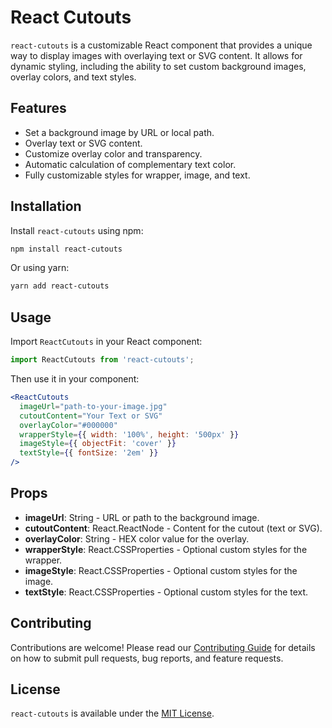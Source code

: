 # React Cutouts

`react-cutouts` is a customizable React component that provides a unique way to display images with overlaying text or SVG content. It allows for dynamic styling, including the ability to set custom background images, overlay colors, and text styles.

## Features

- Set a background image by URL or local path.
- Overlay text or SVG content.
- Customize overlay color and transparency.
- Automatic calculation of complementary text color.
- Fully customizable styles for wrapper, image, and text.

## Installation

Install `react-cutouts` using npm:

```bash
npm install react-cutouts
```

Or using yarn:

```bash
yarn add react-cutouts
```

## Usage

Import `ReactCutouts` in your React component:

```jsx
import ReactCutouts from 'react-cutouts';
```

Then use it in your component:

```jsx
<ReactCutouts
  imageUrl="path-to-your-image.jpg"
  cutoutContent="Your Text or SVG"
  overlayColor="#000000"
  wrapperStyle={{ width: '100%', height: '500px' }}
  imageStyle={{ objectFit: 'cover' }}
  textStyle={{ fontSize: '2em' }}
/>
```

## Props

- **imageUrl**: String - URL or path to the background image.
- **cutoutContent**: React.ReactNode - Content for the cutout (text or SVG).
- **overlayColor**: String - HEX color value for the overlay.
- **wrapperStyle**: React.CSSProperties - Optional custom styles for the wrapper.
- **imageStyle**: React.CSSProperties - Optional custom styles for the image.
- **textStyle**: React.CSSProperties - Optional custom styles for the text.

## Contributing

Contributions are welcome! Please read our [Contributing Guide](CONTRIBUTING.md) for details on how to submit pull requests, bug reports, and feature requests.


## License

`react-cutouts` is available under the [MIT License](LICENSE).
